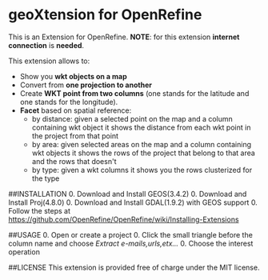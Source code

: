 geoXtension for OpenRefine
======================================

This is an Extension for OpenRefine.
**NOTE**: for this extension **internet connection** is **needed**.

This extension allows to:
- Show you **wkt objects on a map**
- Convert from **one projection to another**
- Create **WKT point from two columns** (one stands for the latitude and one stands for the longitude).
- **Facet** based on spatial reference:
   * by distance: given a selected point on the map and a column containing wkt object it shows the distance from each wkt point in the project from that point
   * by area: given selected areas on the map and a column containing wkt objects it shows the rows of the project that belong to that area and the rows that doesn't
   * by type: given a wkt columns it shows you the rows clusterized for the type

##INSTALLATION
0. Download and Install GEOS(3.4.2)
0. Download and Install Proj(4.8.0)
0. Download and Install GDAL(1.9.2) with GEOS support
0. Follow the steps at https://github.com/OpenRefine/OpenRefine/wiki/Installing-Extensions

##USAGE
0. Open or create a project
0. Click the small triangle before the column name and choose *Extract e-mails,urls,etx...*
0. Choose the interest operation

##LICENSE
This extension is provided free of charge under the MIT license.
